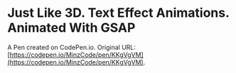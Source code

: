 # Just Like 3D. Text Effect Animations. Animated With GSAP

A Pen created on CodePen.io. Original URL: [https://codepen.io/MinzCode/pen/KKgVgVM](https://codepen.io/MinzCode/pen/KKgVgVM).

